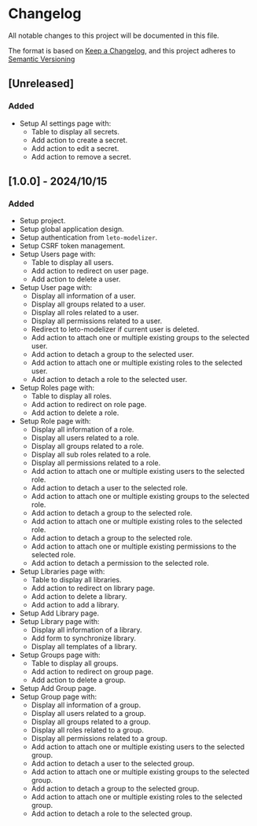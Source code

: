 # Changelog

All notable changes to this project will be documented in this file.

The format is based on [Keep a Changelog](https://keepachangelog.com/en/1.0.0/),
and this project adheres to [Semantic Versioning](https://semver.org/spec/v2.0.0.html)

## [Unreleased]

### Added

* Setup AI settings page with:
  * Table to display all secrets.
  * Add action to create a secret.
  * Add action to edit a secret.
  * Add action to remove a secret. 

## [1.0.0] - 2024/10/15

### Added

* Setup project.
* Setup global application design.
* Setup authentication from `leto-modelizer`.
* Setup CSRF token management.
* Setup Users page with:
  * Table to display all users.
  * Add action to redirect on user page.
  * Add action to delete a user.
* Setup User page with:
  * Display all information of a user.
  * Display all groups related to a user.
  * Display all roles related to a user.
  * Display all permissions related to a user.
  * Redirect to leto-modelizer if current user is deleted.
  * Add action to attach one or multiple existing groups to the selected user.
  * Add action to detach a group to the selected user.
  * Add action to attach one or multiple existing roles to the selected user.
  * Add action to detach a role to the selected user.
* Setup Roles page with:
  * Table to display all roles.
  * Add action to redirect on role page.
  * Add action to delete a role.
* Setup Role page with:
  * Display all information of a role.
  * Display all users related to a role.
  * Display all groups related to a role.
  * Display all sub roles related to a role.
  * Display all permissions related to a role.
  * Add action to attach one or multiple existing users to the selected role.
  * Add action to detach a user to the selected role.
  * Add action to attach one or multiple existing groups to the selected role.
  * Add action to detach a group to the selected role.
  * Add action to attach one or multiple existing roles to the selected role.
  * Add action to detach a group to the selected role.
  * Add action to attach one or multiple existing permissions to the selected role.
  * Add action to detach a permission to the selected role.
* Setup Libraries page with:
  * Table to display all libraries.
  * Add action to redirect on library page.
  * Add action to delete a library.
  * Add action to add a library.
* Setup Add Library page.
* Setup Library page with:
  * Display all information of a library.
  * Add form to synchronize library.
  * Display all templates of a library.
* Setup Groups page with:
  * Table to display all groups.
  * Add action to redirect on group page.
  * Add action to delete a group.
* Setup Add Group page.
* Setup Group page with:
  * Display all information of a group.
  * Display all users related to a group.
  * Display all groups related to a group.
  * Display all roles related to a group.
  * Display all permissions related to a group.
  * Add action to attach one or multiple existing users to the selected group.
  * Add action to detach a user to the selected group.
  * Add action to attach one or multiple existing groups to the selected group.
  * Add action to detach a group to the selected group.
  * Add action to attach one or multiple existing roles to the selected group.
  * Add action to detach a role to the selected group.
